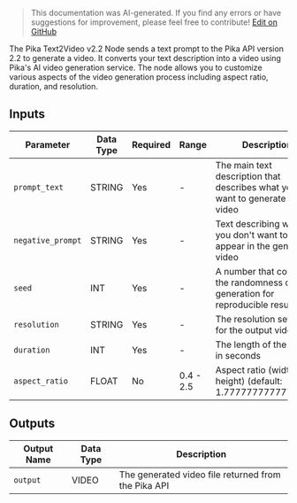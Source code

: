 > This documentation was AI-generated. If you find any errors or have suggestions for improvement, please feel free to contribute! [Edit on GitHub](https://github.com/Comfy-Org/embedded-docs/blob/main/comfyui_embedded_docs/docs/PikaTextToVideoNode2_2/en.md)

The Pika Text2Video v2.2 Node sends a text prompt to the Pika API version 2.2 to generate a video. It converts your text description into a video using Pika's AI video generation service. The node allows you to customize various aspects of the video generation process including aspect ratio, duration, and resolution.

## Inputs

| Parameter | Data Type | Required | Range | Description |
|-----------|-----------|----------|-------|-------------|
| `prompt_text` | STRING | Yes | - | The main text description that describes what you want to generate in the video |
| `negative_prompt` | STRING | Yes | - | Text describing what you don't want to appear in the generated video |
| `seed` | INT | Yes | - | A number that controls the randomness of the generation for reproducible results |
| `resolution` | STRING | Yes | - | The resolution setting for the output video |
| `duration` | INT | Yes | - | The length of the video in seconds |
| `aspect_ratio` | FLOAT | No | 0.4 - 2.5 | Aspect ratio (width / height) (default: 1.7777777777777777) |

## Outputs

| Output Name | Data Type | Description |
|-------------|-----------|-------------|
| `output` | VIDEO | The generated video file returned from the Pika API |
